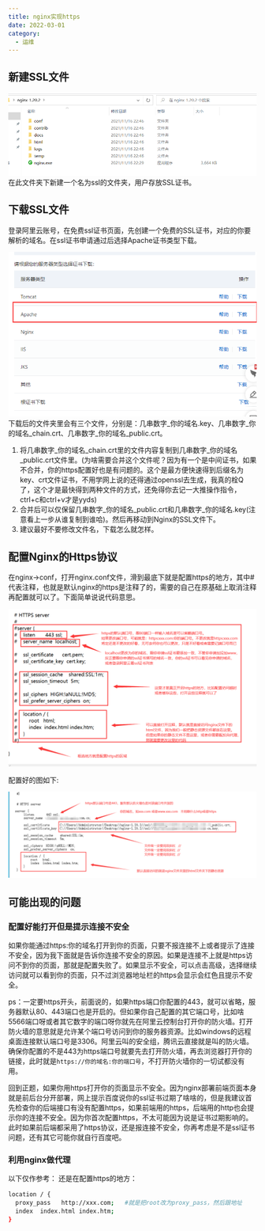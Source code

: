 ```yaml
---
title: nginx实现https
date: 2022-03-01
category:
  - 运维
---
```


## 新建SSL文件

![](../images/nginx-list.png)
在此文件夹下新建一个名为ssl的文件夹，用户存放SSL证书。

## 下载SSL文件

登录阿里云账号，在免费ssl证书页面，先创建一个免费的SSL证书，对应的你要解析的域名。在ssl证书申请通过后选择Apache证书类型下载。

![](../images/aliyun-ssl.png)
下载后的文件夹里会有三个文件，分别是：几串数字_你的域名.key、几串数字_你的域名_chain.crt、几串数字_你的域名_public.crt。

1. 将几串数字_你的域名_chain.crt里的文件内容复制到几串数字_你的域名_public.crt文件里。(为啥需要合并这个文件呢？因为有一个是中间证书，如果不合并，你的https配置好也是有问题的。这个是最方便快速得到后缀名为key、crt文件证书，不用学网上说的还得通过openssl去生成，我真的栓Q了，这个才是最快得到两种文件的方式，还免得你去记一大推操作指令，ctrl+c和ctrl+v才是yyds)
2. 合并后可以仅保留几串数字_你的域名_public.crt和几串数字_你的域名.key(注意看上一步从谁复制到谁哈)。然后再移动到Nginx的SSL文件下。
3. 建议最好不要修改文件名，下载怎么就怎样。

## 配置Nginx的Https协议

在nginx->conf，打开nginx.conf文件，滑到最底下就是配置https的地方，其中#代表注释，也就是默认nginx的https是注释了的，需要的自己在原基础上取消注释再配置就可以了。下面简单说说代码意思。

![](../images/before-config.png)

配置好的图如下:

![](../images/after-config.png)

## 可能出现的问题

### 配置好能打开但是提示连接不安全

如果你能通过https:你的域名打开到你的页面，只要不报连接不上或者提示了连接不安全，因为我下面就是告诉你连接不安全的原因。如果是连接不上就是https访问不到你的页面，那就是配置失败了。如果显示不安全，可以点击高级，选择继续访问就可以看到你的页面，只不过浏览器地址栏的https会显示会红色且提示不安全。

ps：一定要https开头，前面说的，如果https端口你配置的443，就可以省略，服务器默认80、443端口也是开启的。但如果你自己配置的其它端口号，比如啥5566端口呀或者其它数字的端口呀你就先在阿里云控制台打开你的防火墙。打开防火墙的意思就是允许某个端口号访问到你的服务器资源。比如windows的远程桌面连接默认端口号是3306。阿里云叫的安全组，腾讯云直接就是叫的防火墙。
确保你配置的不是443为https端口号就要先去打开防火墙，再去浏览器打开你的链接，此时就是`https://你的域名:你的端口号`，不打开防火墙你的一切试都没有用。

回到正题，如果你用https打开你的页面显示不安全。因为nginx部署前端页面本身就是前后台分开部署，网上提示百度说你的ssl证书过期了啥啥的，但是我建议首先检查你的后端接口有没有配置https，如果前端用的https，后端用的http也会提示你的连接不安全。因为你首次配置https，不太可能因为说是证书过期影响的。
此时如果前后端都采用了https协议，还是报连接不安全，你再考虑是不是ssl证书问题，还有其它可能你就自行百度吧。

### 利用nginx做代理

以下仅作参考：
还是在配置https的地方：

```bash
location / {
  proxy_pass   http://xxx.com;   #就是把root改为proxy_pass，然后跟地址
  index  index.html index.htm;
}
```

